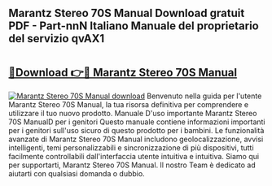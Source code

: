 ## Marantz Stereo 70S Manual Download gratuit PDF - Part-nnN Italiano Manuale del proprietario del servizio qvAX1

# <h2><a href="http://dfgsojj.blite.top/?on=Marantz+Stereo+70S+Manual">🔗Download 👉🔴 Marantz Stereo 70S Manual</a></h2>

[![Marantz Stereo 70S Manual download](https://i.imgur.com/lujVjoI.png)](http://dfgsojj.blite.top/?on=Marantz+Stereo+70S+Manual)
Benvenuto nella guida per l'utente Marantz Stereo 70S Manual, la tua risorsa definitiva per comprendere e utilizzare il tuo nuovo prodotto. Manuale D'uso importante Marantz Stereo 70S ManualD per i genitori Questo manuale contiene informazioni importanti per i genitori sull'uso sicuro di questo prodotto per i bambini. Le funzionalità avanzate di Marantz Stereo 70S Manual includono geolocalizzazione, avvisi intelligenti, temi personalizzabili e sincronizzazione di più dispositivi, tutti facilmente controllabili dall'interfaccia utente intuitiva e intuitiva. Siamo qui per supportarti, Marantz Stereo 70S Manual. Il nostro Team è dedicato ad aiutarti con qualsiasi domanda o dubbio.
